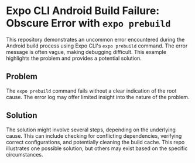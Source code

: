 # Expo CLI Android Build Failure: Obscure Error with `expo prebuild`

This repository demonstrates an uncommon error encountered during the Android build process using Expo CLI's `expo prebuild` command. The error message is often vague, making debugging difficult.  This example highlights the problem and provides a potential solution.

## Problem
The `expo prebuild` command fails without a clear indication of the root cause. The error log may offer limited insight into the nature of the problem.

## Solution
The solution might involve several steps, depending on the underlying cause.  This can include checking for conflicting dependencies, verifying correct configurations, and potentially cleaning the build cache.  This repo illustrates one possible solution, but others may exist based on the specific circumstances.